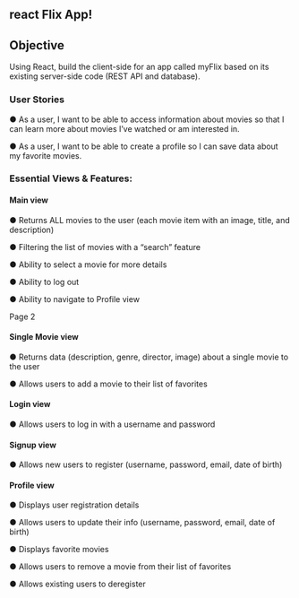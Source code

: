 ## react Flix App!

## Objective

Using React, build the client-side for an app called myFlix based on its
existing server-side code (REST API and database).

### User Stories
● As a user, I want to be able to access information about movies so that I can learn more
about movies I’ve watched or am interested in.

● As a user, I want to be able to create a profile so I can save data about my favorite movies.

### Essential Views & Features:

#### Main view

● Returns ALL movies to the user (each movie item with an image, title, and description)

● Filtering the list of movies with a “search” feature

● Ability to select a movie for more details

● Ability to log out

● Ability to navigate to Profile view

Page 2

#### Single Movie view

● Returns data (description, genre, director, image) about a single movie to the user

● Allows users to add a movie to their list of favorites

#### Login view

● Allows users to log in with a username and password

#### Signup view

● Allows new users to register (username, password, email, date of birth)

#### Profile view

● Displays user registration details

● Allows users to update their info (username, password, email, date of birth)

● Displays favorite movies

● Allows users to remove a movie from their list of favorites

● Allows existing users to deregister

